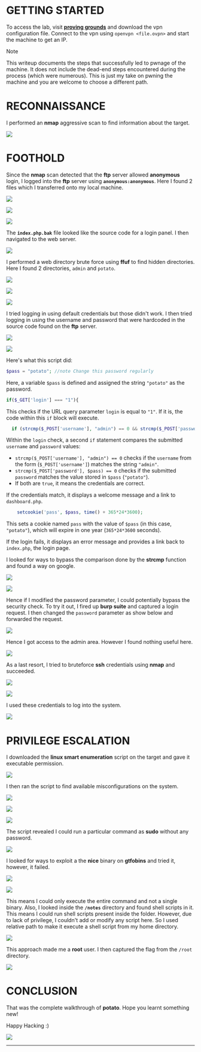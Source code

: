 # GETTING STARTED

To access the lab, visit **[proving grounds](https://portal.offsec.com/labs/play)** and download the vpn configuration file. Connect to the vpn using `openvpn <file.ovpn>` and start the machine to get an IP.

> [!NOTE] 
> This writeup documents the steps that successfully led to pwnage of the machine. It does not include the dead-end steps encountered during the process (which were numerous). This is just my take on pwning the machine and you are welcome to choose a different path.

# RECONNAISSANCE

I performed an **nmap** aggressive scan to find information about the target.

![](IMAGES/1.png)

# FOOTHOLD

Since the **nmap** scan detected that the **ftp** server allowed **anonymous** login, I logged into the **ftp** server using **`anonymous:anonymous`**. Here I found 2 files which I transferred onto my local machine.

![](IMAGES/2.png)

![](IMAGES/3.png)

![](IMAGES/4.png)

The **`index.php.bak`** file looked like the source code for a login panel. I then navigated to the web server.

![](IMAGES/5.png)

I performed a web directory brute force using **ffuf** to find hidden directories. Here I found 2 directories, `admin` and `potato`.

![](IMAGES/6.png)

![](IMAGES/7.png)

![](IMAGES/8.png)

I tried logging in using default credentials but those didn't work. I then tried logging in using the username and password that were hardcoded in the source code found on the **ftp** server.

![](IMAGES/9.png)

![](IMAGES/10.png)

Here's what this script did: 

```php
$pass = "potato"; //note Change this password regularly
```
Here, a variable `$pass` is defined and assigned the string `"potato"` as the password. 

```php
if($_GET['login'] === "1"){
```
This checks if the URL query parameter `login` is equal to `"1"`. If it is, the code within this `if` block will execute.

```php
  if (strcmp($_POST['username'], "admin") == 0 && strcmp($_POST['password'], $pass) == 0) {
```
Within the `login` check, a second `if` statement compares the submitted `username` and `password` values:
  - `strcmp($_POST['username'], "admin") == 0` checks if the `username` from the form (`$_POST['username']`) matches the string `"admin"`.
  - `strcmp($_POST['password'], $pass) == 0` checks if the submitted `password` matches the value stored in `$pass` (`"potato"`).
  - If both are `true`, it means the credentials are correct.

If the credentials match, it displays a welcome message and a link to `dashboard.php`.

```php
    setcookie('pass', $pass, time() + 365*24*3600);
```
This sets a cookie named `pass` with the value of `$pass` (in this case, `"potato"`), which will expire in one year (`365*24*3600` seconds).

If the login fails, it displays an error message and provides a link back to `index.php`, the login page.

I looked for ways to bypass the comparison done by the **strcmp** function and found a way on google.

![](IMAGES/11.png)

![](IMAGES/12.png)

Hence if I modified the password parameter, I could potentially bypass the security check. To try it out, I fired up **burp suite** and captured a login request. I then changed the `password` parameter as show below and forwarded the request.

![](IMAGES/13.png)

Hence I got access to the admin area. However I found nothing useful here.

![](IMAGES/14.png)

As a last resort, I tried to bruteforce **ssh** credentials using **nmap** and succeeded.

![](IMAGES/15.png)

![](IMAGES/16.png)

I used these credentials to log into the system.

![](IMAGES/17.png)

# PRIVILEGE ESCALATION

I downloaded the **linux smart enumeration** script on the target and gave it executable permission.

![](IMAGES/18.png)

I then ran the script to find available misconfigurations on the system.

![](IMAGES/19.png)

![](IMAGES/20.png)

![](IMAGES/21.png)

The script revealed I could run a particular command as **sudo** without any password.

![](IMAGES/22.png)

I looked for ways to exploit a the **nice** binary on **gtfobins** and tried it, however, it failed.

![](IMAGES/23.png)

![](IMAGES/24.png)

This means I could only execute the entire command and not a single binary. Also, I looked inside the **`/notes`** directory and found shell scripts in it. This means I could run shell scripts present inside the folder. However, due to lack of privilege, I couldn't add or modify any script here. So I used relative path to make it execute a shell script from my home directory.

![](IMAGES/25.png)

This approach made me a **root** user. I then captured the flag from the `/root` directory.

![](IMAGES/26.png)

# CONCLUSION

That was the complete walkthrough of **potato**. Hope you learnt something new!

Happy Hacking :)

![](IMAGES/x.png)

---